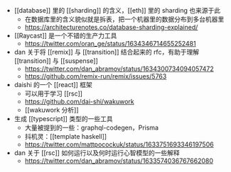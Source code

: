- [[database]] 里的 [[sharding]] 的含义，[[eth]] 里的 sharding 也来源于此
	- 在数据库里的含义貌似就是拆表，把一个机器里的数据分布到多台机器里
	- https://architecturenotes.co/database-sharding-explained/
- [[Raycast]] 是一个不错的生产力工具
	- https://twitter.com/oran_ge/status/1634346714655252481
- dan 关于将 [[remix]] 与 [[transition]] 结合起来的 rfc，有助于理解  [[transition]] 与 [[suspense]]
	- https://twitter.com/dan_abramov/status/1634300734094057472
	- https://github.com/remix-run/remix/issues/5763
- daishi 的一个 [[react]] 框架
	- 可以用于学习 [[rsc]]
	- https://github.com/dai-shi/wakuwork
	- [[wakuwork 分析]]
- 生成 [[typescript]] 类型的一些工具
	- 大量被提到的一些：graphql-codegen，Prisma
	- 抖机灵：[[template haskell]]
	- https://twitter.com/mattpocockuk/status/1633751693346197506
- dan 关于 [[rsc]] 如何运行以及何时运行心智模型的一些解释
	- https://twitter.com/dan_abramov/status/1633574036767662080
